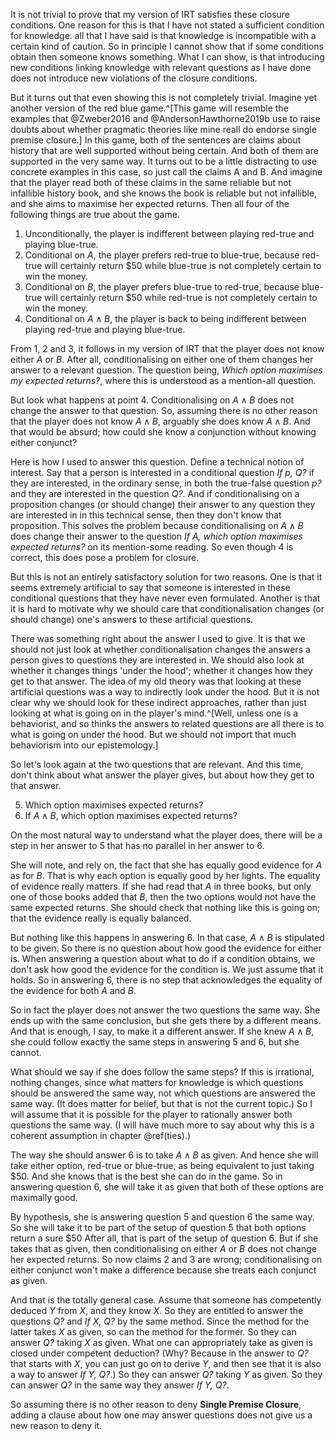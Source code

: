 It is not trivial to prove that my version of IRT satisfies these closure conditions. One reason for this is that I have not stated a sufficient condition for knowledge. all that I have said is that knowledge is incompatible with a certain kind of caution. So in principle I cannot show that if some conditions obtain then someone knows something. What I can show, is that introducing new conditions linking knowledge with relevant questions as I have done does not introduce new violations of the closure conditions. 

But it turns out that even showing this is not completely trivial. Imagine yet another version of the red blue game.^[This game will resemble the examples that @Zweber2016 and @AndersonHawthorne2019b use to raise doubts about whether pragmatic theories like mine reall do endorse single premise closure.] In this game, both of the sentences are claims about history that are well supported without being certain. And both of them are supported in the very same way. It turns out to be a little distracting to use concrete examples in this case, so just call the claims A and B. And imagine that the player read both of these claims in the same reliable but not infallible history book, and she knows the book is reliable but not infallible, and she aims to maximise her expected returns. Then all four of the following things are true about the game.

1. Unconditionally, the player is indifferent between playing red-true and playing blue-true.
2. Conditional on $A$, the player prefers red-true to blue-true, because red-true will certainly return $50 while blue-true is not completely certain to win the money.
3. Conditional on $B$, the player prefers blue-true to red-true, because blue-true will certainly return $50 while red-true is not completely certain to win the money.
4. Conditional on $A \wedge B$, the player is back to being indifferent between playing red-true and playing blue-true.

From 1, 2 and 3, it follows in my version of IRT that the player does not know either $A$ or $B$. After all, conditionalising on either one of them changes her answer to a relevant question. The question being, _Which option maximises my expected returns?_, where this is understood as a mention-all question. 

But look what happens at point 4. Conditionalising on $A \wedge B$ does not change the answer to that question. So, assuming there is no other reason that the player does not know $A \wedge B$, arguably she does know $A \wedge B$. And that would be absurd; how could she know a conjunction without knowing either conjunct?

Here is how I used to answer this question. Define a technical notion of interest. Say that a person is interested in a conditional question _If p, Q?_ if they are interested, in the ordinary sense, in both the true-false question _p?_ and they are interested in the question _Q?_. And if conditionalising on a proposition changes (or should change) their answer to any question they are interested in in this technical sense, then they don't know that proposition. This solves the problem because conditionalising on $A \wedge B$ does change their answer to the question _If A, which option maximises expected returns?_ on its mention-some reading. So even though 4 is correct, this does pose a problem for closure.

But this is not an entirely satisfactory solution for two reasons. One is that it seems extremely artificial to say that someone is interested in these conditional questions that they have never even formulated. Another is that it is hard to motivate why we should care that conditionalisation changes (or should change) one's answers to these artificial questions.

There was something right about the answer I used to give. It is that we should not just look at whether conditionalisation changes the answers a person gives to questions they are interested in. We should also look at whether it changes things 'under the hood'; whether it changes how they get to that answer. The idea of my old theory was that looking at these artificial questions was a way to indirectly look under the hood. But it is not clear why we should look for these indirect approaches, rather than just looking at what is going on in the player's mind.^[Well, unless one is a behaviorist, and so thinks the answers to related questions are all there is to what is going on under the hood. But we should not import that much behaviorism into our epistemology.]

So let's look again at the two questions that are relevant. And this time, don't think about what answer the player gives, but about how they get to that answer.

5. Which option maximises expected returns?
6. If $A \wedge B$, which option maximises expected returns?

On the most natural way to understand what the player does, there will be a step in her answer to 5 that has no parallel in her answer to 6. 

She will note, and rely on, the fact that she has equally good evidence for $A$ as for $B$. That is why each option is equally good by her lights. The equality of evidence really matters. If she had read that $A$ in three books, but only one of those books added that $B$, then the two options would not have the same expected returns. She should check that nothing like this is going on; that the evidence really is equally balanced. 

But nothing like this happens in answering 6. In that case, $A \wedge B$ is stipulated to be given. So there is no question about how good the evidence for either is. When answering a question about what to do if a condition obtains, we don't ask how good the evidence for the condition is. We just assume that it holds. So in answering 6, there is no step that acknowledges the equality of the evidence for both $A$ and $B$.

So in fact the player does not answer the two questions the same way. She ends up with the same conclusion, but she gets there by a different means. And that is enough, I say, to make it a different answer. If she knew $A \wedge B$, she could follow exactly the same steps in answering 5 and 6, but she cannot.

What should we say if she does follow the same steps? If this is irrational, nothing changes, since what matters for knowledge is which questions should be answered the same way, not which questions are answered the same way. (It does matter for belief, but that is not the current topic.) So I will assume that it is possible for the player to rationally answer both questions the same way. (I will have much more to say about why this is a coherent assumption in chapter \@ref(ties).)

The way she should answer 6 is to take $A \wedge B$ as given. And hence she will take either option, red-true or blue-true, as being equivalent to just taking $50. And she knows that is the best she can do in the game. So in answering question 6, she will take it as given that both of these options are maximally good.

By hypothesis, she is answering question 5 and question 6 the same way. So she will take it to be part of the setup of question 5 that both options return a sure $50 After all, that is part of the setup of question 6. But if she takes that as given, then conditionalising on either $A$ or $B$ does not change her expected returns. So now claims 2 and 3 are wrong; conditionalising on either conjunct won't make a difference because she treats each conjunct as given.

And that is the totally general case. Assume that someone has competently deduced $Y$ from $X$, and they know $X$. So they are entitled to answer the questions _Q?_ and _If X, Q?_ by the same method. Since the method for the latter takes _X_ as given, so can the method for the former. So they can answer _Q?_ taking _X_ as given. What one can appropriately take as given is closed under competent deduction? (Why? Because in the answer to _Q?_ that starts with _X_, you can just go on to derive _Y_, and then see that it is also a way to answer _If Y, Q?_.) So they can answer _Q?_ taking _Y_ as given. So they can answer _Q?_ in the same way they answer _If Y, Q?_.

So assuming there is no other reason to deny **Single Premise Closure**, adding a clause about how one may answer questions does not give us a new reason to deny it.

